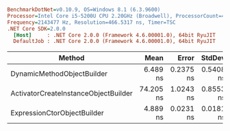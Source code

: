 ``` ini

BenchmarkDotNet=v0.10.9, OS=Windows 8.1 (6.3.9600)
Processor=Intel Core i5-5200U CPU 2.20GHz (Broadwell), ProcessorCount=4
Frequency=2143477 Hz, Resolution=466.5317 ns, Timer=TSC
.NET Core SDK=2.0.0
  [Host]     : .NET Core 2.0.0 (Framework 4.6.00001.0), 64bit RyuJIT
  DefaultJob : .NET Core 2.0.0 (Framework 4.6.00001.0), 64bit RyuJIT


```
 |                               Method |      Mean |     Error |    StdDev |    Median |
 |------------------------------------- |----------:|----------:|----------:|----------:|
 |           DynamicMethodObjectBuilder |  6.489 ns | 0.2375 ns | 0.5408 ns |  6.177 ns |
 | ActivatorCreateInstanceObjectBuilder | 74.205 ns | 1.0243 ns | 0.8553 ns | 74.463 ns |
 |          ExpressionCtorObjectBuilder |  4.889 ns | 0.0231 ns | 0.0181 ns |  4.890 ns |
